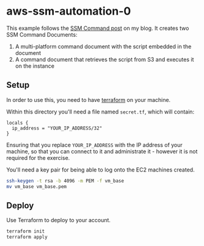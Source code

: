# aws-ssm-automation-0

This example follows the [SSM Command post](https://jdheyburn.co.uk/blog/automate-instance-hygiene-with-aws-ssm-0/) on my blog. It creates two SSM Command Documents:

1. A multi-platform command document with the script embedded in the document
2. A command document that retrieves the script from S3 and executes it on the instance

## Setup

In order to use this, you need to have [terraform](https://learn.hashicorp.com/tutorials/terraform/install-cli) on your machine.

Within this directory you'll need a file named `secret.tf`, which will contain:

```hcl
locals {
  ip_address = "YOUR_IP_ADDRESS/32"
}
```

Ensuring that you replace `YOUR_IP_ADDRESS` with the IP address of your machine, so that you can connect to it and administrate it - however it is not required for the exercise.

You'll need a key pair for being able to log onto the EC2 machines created.

```bash
ssh-keygen -t rsa -b 4096 -m PEM -f vm_base
mv vm_base vm_base.pem
```

## Deploy

Use Terraform to deploy to your account.

```bash
terraform init
terraform apply
```

